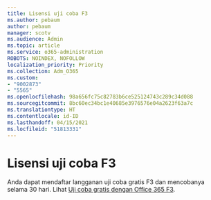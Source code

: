 ```yaml
---
title: Lisensi uji coba F3
ms.author: pebaum
author: pebaum
manager: scotv
ms.audience: Admin
ms.topic: article
ms.service: o365-administration
ROBOTS: NOINDEX, NOFOLLOW
localization_priority: Priority
ms.collection: Adm_O365
ms.custom:
- "9002873"
- "5565"
ms.openlocfilehash: 98a656fc75c82783b6ce525124743c289c34d088
ms.sourcegitcommit: 8bc60ec34bc1e40685e3976576e04a2623f63a7c
ms.translationtype: HT
ms.contentlocale: id-ID
ms.lasthandoff: 04/15/2021
ms.locfileid: "51813331"
---
```

# <a name="f3-trail-license"></a>Lisensi uji coba F3

Anda dapat mendaftar langganan uji coba gratis F3 dan mencobanya selama 30 hari. Lihat [Uji coba gratis dengan Office 365 F3](https://go.microsoft.com/fwlink/p/?LinkID=848845&clcid=0x409&culture=en-us&country=US).
